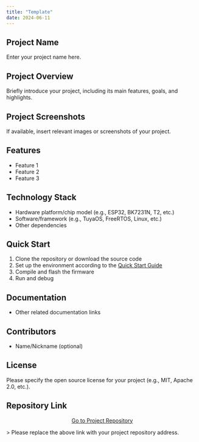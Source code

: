 ```yaml
---
title: "Template"
date: 2024-06-11
---
```


## Project Name
Enter your project name here.

## Project Overview

Briefly introduce your project, including its main features, goals, and highlights.

## Project Screenshots

If available, insert relevant images or screenshots of your project.

## Features

- Feature 1
- Feature 2
- Feature 3

## Technology Stack

- Hardware platform/chip model (e.g., ESP32, BK7231N, T2, etc.)
- Software/framework (e.g., TuyaOS, FreeRTOS, Linux, etc.)
- Other dependencies

## Quick Start

1. Clone the repository or download the source code
2. Set up the environment according to the [Quick Start Guide](../quick-start/index.md)
3. Compile and flash the firmware
4. Run and debug

## Documentation
- Other related documentation links

## Contributors
- Name/Nickname (optional)

## License

Please specify the open source license for your project (e.g., MIT, Apache 2.0, etc.).

## Repository Link
<p align="center">
  <a
    href="https://github.com/your-repo-link"
    target="_blank"
    className="button button--primary"
    style={{
      fontSize: "1rem",
      padding: "10px 2em",
      borderRadius: "10px",
    }}
  >
    Go to Project Repository
  </a>
</p>
> Please replace the above link with your project repository address.
